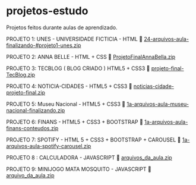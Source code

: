 # projetos-estudo
Projetos feitos durante aulas de aprendizado.

PROJETO 1: UNES - UNIVERSIDADE FICTICIA - HTML
🔗 [24-arquivos-aula-finalizando-#projeto1-unes.zip](https://github.com/LuisPauleto/projetos-estudo/files/8806871/24-arquivos-aula-finalizando-.projeto1-unes.zip)


PROJETO 2: ANNA BELLE -  HTML + CSS
🔗 [ProjetoFinalAnnaBella.zip](https://github.com/LuisPauleto/projetos-estudo/files/8806882/ProjetoFinalAnnaBella.zip)

PROJETO 3: TECBLOG ( BLOG CRIADO ) HTML5 + CSS3
🔗 [projeto-final-TecBlog.zip](https://github.com/LuisPauleto/projetos-estudo/files/8806887/projeto-final-TecBlog.zip)

PROJETO 4: NOTICIA-CIDADES - HTML5 + CSS3
🔗 [noticias-cidade-projeto-final.zip](https://github.com/LuisPauleto/projetos-estudo/files/8806894/noticias-cidade-projeto-final.zip)

PROJETO 5: Museu Nacional - HTML5 + CSS3
🔗 [1a-arquivos-aula-museu-nacional-finalizando.zip](https://github.com/LuisPauleto/projetos-estudo/files/8806921/1a-arquivos-aula-museu-nacional-finalizando.zip)

PROJETO 6: FINANS - HTML5 + CSS3 + BOOTSTRAP
🔗 [1a-arquivos-aula-finans-conteudos.zip](https://github.com/LuisPauleto/projetos-estudo/files/8806935/1a-arquivos-aula-finans-conteudos.zip)

PROJETO 7: SPOTIFY - HTML 5 + CSS3 + BOOTSTRAP + CAROUSEL
🔗 [1a-arquivos-aula-spotify-carousel.zip](https://github.com/LuisPauleto/projetos-estudo/files/8806943/1a-arquivos-aula-spotify-carousel.zip)

PROJETO 8 : CALCULADORA - JAVASCRIPT
🔗 [arquivos_da_aula.zip](https://github.com/LuisPauleto/projetos-estudo/files/8806946/arquivos_da_aula.zip)

PROJETO 9: MINIJOGO MATA MOSQUITO - JAVASCRIPT
🔗 [arquivo_da_aula.zip](https://github.com/LuisPauleto/projetos-estudo/files/8806950/arquivo_da_aula.zip)

